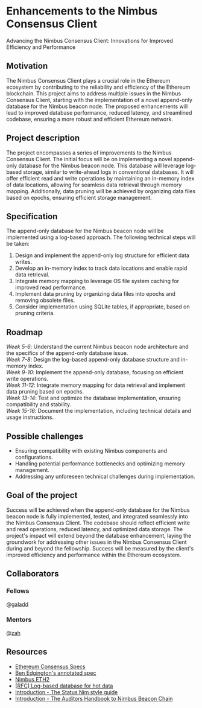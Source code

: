 # Enhancements to the Nimbus Consensus Client
Advancing the Nimbus Consensus Client: Innovations for Improved Efficiency and Performance

## Motivation

The Nimbus Consensus Client plays a crucial role in the Ethereum ecosystem by contributing to the reliability and efficiency of the Ethereum blockchain. This project aims to address multiple issues in the Nimbus Consensus Client, starting with the implementation of a novel append-only database for the Nimbus beacon node. The proposed enhancements will lead to improved database performance, reduced latency, and streamlined codebase, ensuring a more robust and efficient Ethereum network.

## Project description

The project encompasses a series of improvements to the Nimbus Consensus Client. The initial focus will be on implementing a novel append-only database for the Nimbus beacon node. This database will leverage log-based storage, similar to write-ahead logs in conventional databases. It will offer efficient read and write operations by maintaining an in-memory index of data locations, allowing for seamless data retrieval through memory mapping. Additionally, data pruning will be achieved by organizing data files based on epochs, ensuring efficient storage management.

## Specification

The append-only database for the Nimbus beacon node will be implemented using a log-based approach. The following technical steps will be taken:

1. Design and implement the append-only log structure for efficient data writes.
2. Develop an in-memory index to track data locations and enable rapid data retrieval.
3. Integrate memory mapping to leverage OS file system caching for improved read performance.
4. Implement data pruning by organizing data files into epochs and removing obsolete files.
5. Consider implementation using SQLite tables, if appropriate, based on pruning criteria.

## Roadmap

_Week 5-6_: Understand the current Nimbus beacon node architecture and the specifics of the append-only database issue. <br>
_Week 7-8_: Design the log-based append-only database structure and in-memory index. <br>
_Week 9-10_: Implement the append-only database, focusing on efficient write operations. <br>
_Week 11-12_: Integrate memory mapping for data retrieval and implement data pruning based on epochs. <br>
_Week 13-14_: Test and optimize the database implementation, ensuring compatibility and stability. <br>
_Week 15-16_: Document the implementation, including technical details and usage instructions.

## Possible challenges

* Ensuring compatibility with existing Nimbus components and configurations.
* Handling potential performance bottlenecks and optimizing memory management.
* Addressing any unforeseen technical challenges during implementation.

## Goal of the project

Success will be achieved when the append-only database for the Nimbus beacon node is fully implemented, tested, and integrated seamlessly into the Nimbus Consensus Client. The codebase should reflect efficient write and read operations, reduced latency, and optimized data storage. The project's impact will extend beyond the database enhancement, laying the groundwork for addressing other issues in the Nimbus Consensus Client during and beyond the fellowship. Success will be measured by the client's improved efficiency and performance within the Ethereum ecosystem.

## Collaborators

### Fellows 

@[galadd](https://github.com/galadd)

### Mentors

@[zah](https://github.com/zah)

## Resources

* [Ethereum Consensus Specs](https://github.com/ethereum/consensus-specs/tree/v1.3.0/#stable-specifications)
* [Ben Edgington's annotated spec](https://eth2book.info/capella/)
* [Nimbus ETH2](https://github.com/status-im/nimbus-eth2)
* [[RFC] Log-based database for hot data ](https://github.com/status-im/nimbus-eth2/issues/3421)
* [Introduction - The Status Nim style guide](https://status-im.github.io/nim-style-guide/)
* [Introduction - The Auditors Handbook to Nimbus Beacon Chain](https://nimbus.guide/auditors-book/)
